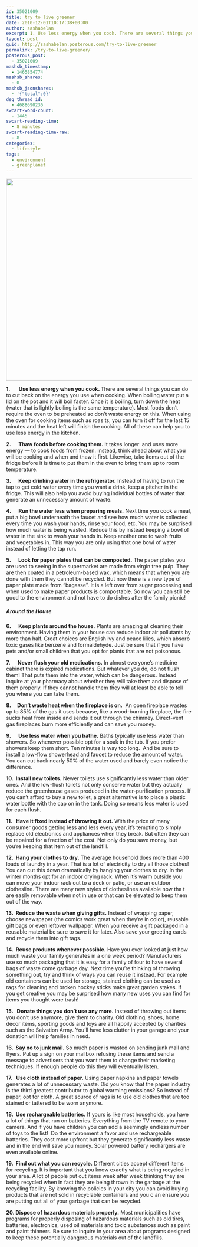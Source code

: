 ```yaml
---
id: 35021009
title: try to live greener
date: 2010-12-01T10:17:38+00:00
author: sashabelan
excerpt: 1. Use less energy when you cook. There are several things you can do to cut back on the energy you use when cooking. When boiling water put a lid on the pot and it will boil faster. Once it is boiling, turn down the heat (water that is lightly bo...
layout: post
guid: http://sashabelan.posterous.com/try-to-live-greener
permalink: /try-to-live-greener/
posterous_post:
  - 35021009
mashsb_timestamp:
  - 1465854774
mashsb_shares:
  - 0
mashsb_jsonshares:
  - '{"total":0}'
dsq_thread_id:
  - 4688690236
swcart-word-count:
  - 1445
swcart-reading-time:
  - 8 minutes
swcart-reading-time-raw:
  - 8
categories:
  - lifestyle
tags:
  - environment
  - greenplanet
---
```

<img class="alignnone wp-image-125171661 size-full" src="http://www.sashabelan.com/wp-content/uploads/2010/12/18140241-Earthdaysavvyplanet.jpg" alt="" width="721" height="547" srcset="http://www.sashabelan.ru/wp-content/uploads/2010/12/18140241-Earthdaysavvyplanet.jpg 721w, http://www.sashabelan.ru/wp-content/uploads/2010/12/18140241-Earthdaysavvyplanet-300x228.jpg 300w, http://www.sashabelan.ru/wp-content/uploads/2010/12/18140241-Earthdaysavvyplanet-230x174.jpg 230w, http://www.sashabelan.ru/wp-content/uploads/2010/12/18140241-Earthdaysavvyplanet-350x266.jpg 350w" sizes="(max-width: 721px) 100vw, 721px" />

<div>
  <p>
    <strong>1.       Use less energy when you cook. </strong>There are several things you can do to cut back on the energy you use when cooking. When boiling water put a lid on the pot and it will boil faster. Once it is boiling, turn down the heat (water that is lightly boiling is the same temperature). Most foods don’t require the oven to be preheated so don’t waste energy on this. When using the oven for cooking items such as roas ts, you can turn it off for the last 15 minutes and the heat left will finish the cooking. All of these can help you to use less energy in the kitchen.
  </p>
  
  <p>
    <strong>2.      Thaw foods before cooking them.</strong> It takes longer  and uses more energy &#8212; to cook foods from frozen. Instead, think ahead about what you will be cooking and when and thaw it first. Likewise, take items out of the fridge before it is time to put them in the oven to bring them up to room temperature.
  </p>
  
  <p>
    <strong>3.      Keep drinking water in the refrigerator.</strong> Instead of having to run the tap to get cold water every time you want a drink, keep a pitcher in the fridge. This will also help you avoid buying individual bottles of water that generate an unnecessary amount of waste.
  </p>
  
  <p>
    <strong>4.      Run the water less when preparing meals.</strong> Next time you cook a meal, put a big bowl underneath the faucet and see how much water is collected every time you wash your hands, rinse your food, etc. You may be surprised how much water is being wasted. Reduce this by instead keeping a bowl of water in the sink to wash your hands in. Keep another one to wash fruits and vegetables in. This way you are only using that one bowl of water instead of letting the tap run.
  </p>
  
  <p>
    <strong>5.      Look for paper plates that can be composted.</strong> The paper plates you are used to seeing in the supermarket are made from virgin tree pulp. They are then coated in a petroleum-based wax, which means that when you are done with them they cannot be recycled. But now there is a new type of paper plate made from “bagasse”. It is a left over from sugar processing and when used to make paper products is compostable. So now you can still be good to the environment and not have to do dishes after the family picnic!
  </p>
  
  <h5>
    Around the House
  </h5>
  
  <p>
    <strong>6.      Keep plants around the house.</strong> Plants are amazing at cleaning their environment. Having them in your house can reduce indoor air pollutants by more than half. Great choices are English ivy and peace lilies, which absorb toxic gases like benzene and formaldehyde. Just be sure that if you have pets and/or small children that you opt for plants that are not poisonous.
  </p>
  
  <p>
    <strong>7.      Never flush your old medications.</strong> In almost everyone’s medicine cabinet there is expired medications. But whatever you do, do not flush them! That puts them into the water, which can be dangerous. Instead inquire at your pharmacy about whether they will take them and dispose of them properly. If they cannot handle them they will at least be able to tell you where you can take them.
  </p>
  
  <p>
    <strong>8.     Don’t waste heat when the fireplace is on.</strong>  An open fireplace wastes up to 85% of the gas it uses because, like a wood-burning fireplace, the fire sucks heat from inside and sends it out through the chimney. Direct-vent gas fireplaces burn more efficiently and can save you money.
  </p>
  
  <p>
    <strong>9.      Use less water when you bathe.</strong> Baths typically use less water than showers. So whenever possible opt for a soak in the tub. If you prefer showers keep them short. Ten minutes is way too long.  And be sure to install a low-flow showerhead and faucet to reduce the amount of water. You can cut back nearly 50% of the water used and barely even notice the difference.
  </p>
  
  <p>
    <strong>10.  Install new toilets.</strong> Newer toilets use significantly less water than older ones. And the low-flush toilets not only conserve water but they actually reduce the greenhouse gases produced in the water-purification process. If you can’t afford to buy a new toilet, a great alternative is to place a plastic water bottle with the cap on in the tank. Doing so means less water is used for each flush.
  </p>
  
  <p>
    <strong>11.   Have it fixed instead of throwing it out.</strong> With the price of many consumer goods getting less and less every year, it’s tempting to simply replace old electronics and appliances when they break. But often they can be repaired for a fraction of the cost. Not only do you save money, but you’re keeping that item out of the landfill.
  </p>
  
  <p>
    <strong>12.  Hang your clothes to dry.</strong> The average household does more than 400 loads of laundry in a year. That is a lot of electricity to dry all those clothes! You can cut this down dramatically by hanging your clothes to dry. In the winter months opt for an indoor drying rack. When it’s warm outside you can move your indoor rack out to a deck or patio, or use an outdoor clothesline. There are many new styles of clotheslines available now tha t are easily removable when not in use or that can be elevated to keep them out of the way.
  </p>
  
  <p>
    <strong>13.  Reduce the waste when giving gifts.</strong> Instead of wrapping paper, choose newspaper (the comics work great when they’re in color), reusable gift bags or even leftover wallpaper. When you receive a gift packaged in a reusable material be sure to save it for later. Also save your greeting cards and recycle them into gift tags.
  </p>
  
  <p>
    <strong>14.  Reuse products whenever possible.</strong> Have you ever looked at just how much waste your family generates in a one week period? Manufacturers use so much packaging that it is easy for a family of four to have several bags of waste come garbage day. Next time you’re thinking of throwing something out, try and think of ways you can reuse it instead. For example old containers can be used for storage, stained clothing can be used as rags for cleaning and broken hockey sticks make great garden stakes. If you get creative you may be surprised how many new uses you can find for items you thought were trash!
  </p>
  
  <p>
    <strong>15.   Donate things you don’t use any more.</strong> Instead of throwing out items you don’t use anymore, give them to charity. Old clothing, shoes, home décor items, sporting goods and toys are all happily accepted by charities such as the Salvation Army. You’ll have less clutter in your garage and your donation will help families in need.
  </p>
  
  <p>
    <strong>16.  Say no to junk mail.</strong> So much paper is wasted on sending junk mail and flyers. Put up a sign on your mailbox refusing these items and send a message to advertisers that you want them to change their marketing techniques. If enough people do this they will eventually listen.
  </p>
  
  <p>
    <strong>17.   Use cloth instead of paper.</strong> Using paper napkins and paper towels generates a lot of unnecessary waste. Did you know that the paper industry is the third greatest contributor to global warming emissions? So instead of paper, opt for cloth. A great source of rags is to use old clothes that are too stained or tattered to be worn anymore.
  </p>
  
  <p>
    <strong>18.  Use rechargeable batteries.</strong> If yours is like most households, you have a lot of things that run on batteries. Everything from the TV remote to your camera. And if you have children you can add a seemingly endless number of toys to the list!  Do the environment a favor and use rechargeable batteries. They cost more upfront but they generate significantly less waste and in the end will save you money. Solar powered battery rechargers are even available online.
  </p>
  
  <p>
    <strong>19.  Find out what you can recycle.</strong> Different cities accept different items for recycling. It is important that you know exactly what is being recycled in your area. A lot of people put out items week after week thinking they are being recycled when in fact they are being thrown in the garbage at the recycling facility. By knowing the policies in your city you can avoid buying products that are not sold in recyclable containers and you c an ensure you are putting out all of your garbage that can be recycled.
  </p>
  
  <p>
    <strong>20. Dispose of hazardous materials properly.</strong> Most municipalities have programs for properly disposing of hazardous materials such as old tires, batteries, electronics, used oil materials and toxic substances such as paint and paint thinners. Be sure to inquire in your area about programs designed to keep these potentially dangerous materials out of the landfills.
  </p>
</div>
